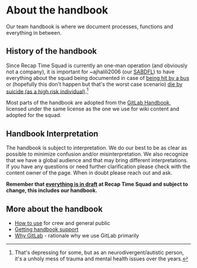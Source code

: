 # About the handbook

Our team handbook is where we document processes, functions and everything in between.

## History of the handbook

Since Recap Time Squad is currently an one-man operation (and obviously not a company), it is important for ~ajhalili2006 (our [SABDFL](../sabdfl.md)) to have everything about the squad being documented in case of [being hit by a bus](https://www.michaelbromley.co.uk/blog/but-what-about-the-bus-factor/)
or (hopefully this don't happen but that's the worst case scenario) [die by suicide (as a high risk individual)](https://www.spectrumnews.org/features/deep-dive/hidden-danger-suicide-autism/).[^1]

[^1]: That's depressing for some, but as an neurodivergent/autistic person, it's a unholy mess of trauma and mental health issues over the years.

Most parts of the handbook are adopted from the [GitLab Handbook](https://handbook.gitlab.com), licensed under the same license as the one we use for wiki content and adopted for the squad.

## Handbook Interpretation

The handbook is subject to interpretation. We do our best to be as clear as possible to minimize confusion and/or misinterpretation. We also recognize that we have a global audience and that may bring different interpretations. If you have any questions or need further clarification please check with the content owner of the page. When in doubt please reach out and ask.

**Remember that [everything is in draft](./values.md#everything-is-in-draft) at Recap Time Squad and subject to change, this includes our handbook.**

## More about the handbook

* [How to use](../handbook-usage.md) for crew and general public
* [Getting handbook support](./support.md)
* [Why GitLab](../open-source/gitlab.md) - rationale why we use GitLab primarily
